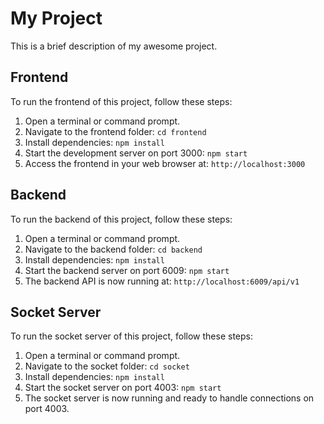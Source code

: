 
# My Project

This is a brief description of my awesome project.

## Frontend

To run the frontend of this project, follow these steps:

1. Open a terminal or command prompt.
2. Navigate to the frontend folder: `cd frontend`
3. Install dependencies: `npm install`
4. Start the development server on port 3000: `npm start`
5. Access the frontend in your web browser at: `http://localhost:3000`

## Backend

To run the backend of this project, follow these steps:

1. Open a terminal or command prompt.
2. Navigate to the backend folder: `cd backend`
3. Install dependencies: `npm install`
4. Start the backend server on port 6009: `npm start`
5. The backend API is now running at: `http://localhost:6009/api/v1`

## Socket Server

To run the socket server of this project, follow these steps:

1. Open a terminal or command prompt.
2. Navigate to the socket folder: `cd socket`
3. Install dependencies: `npm install`
4. Start the socket server on port 4003: `npm start`
5. The socket server is now running and ready to handle connections on port 4003.

